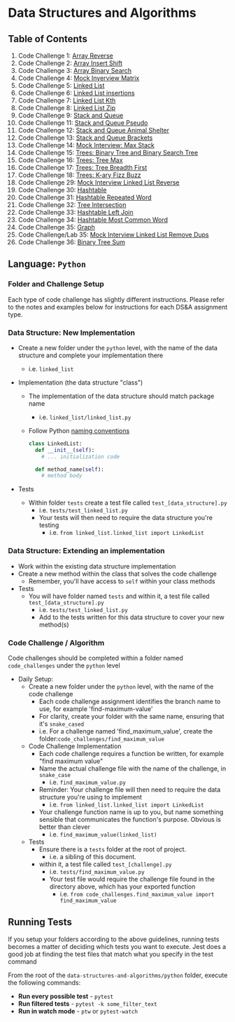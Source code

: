 # Data Structures and Algorithms

## Table of Contents

1. Code Challenge 1: [Array Reverse](docs/array-reverse/README.md)
1. Code Challenge 2: [Array Insert Shift](docs/array-insert-shift/README.md)
1. Code Challenge 3: [Array Binary Search](docs/array-binary-search/README.md)
1. Code Challenge 4: [Mock Inyerview Matrix](docs/matrix-optional-mock/README.md)
1. Code Challenge 5: [Linked List](docs/linked-list/README.md)
1. Code Challenge 6: [Linked List insertions](docs/linked_list_insertions/README.md)
1. Code Challenge 7: [Linked List Kth](docs/linked_list_kth/README.md)
1. Code Challenge 8: [Linked List Zip](docs/linked_list_zip/README.md)
1. Code Challenge 9: [Stack and Queue](docs/stack_and_queue/README.md)
1. Code Challenge 11: [Stack and Queue Pseudo](docs/stack_queue_pseudo/README.md)
1. Code Challenge 12: [Stack and Queue Animal Shelter](docs/stack_queue_animal_shelter/README.md)
1. Code Challenge 13: [Stack and Queue Brackets](docs/stack_queue_brackets/README.md)
1. Code Challenge 14: [Mock Interview: Max Stack](docs/max-stack-mock/README.md)
1. Code Challenge 15: [Trees: Binary Tree and Binary Search Tree](docs/trees/README.md)
1. Code Challenge 16: [Trees: Tree Max](docs/tree_max/README.md)
1. Code Challenge 17: [Trees: Tree Breadth First](docs/tree_breadth_first/README.md)
1. Code Challenge 18: [Trees: K-ary Fizz Buzz](docs/tree_fizz_buzz/README.md)
1. Code Challenge 29: [Mock Interview Linked List Reverse](docs/linked-list-reverse/README.md)
1. Code Challenge 30: [Hashtable](docs/hashtable/README.md)
1. Code Challenge 31: [Hashtable Repeated Word](docs/hashtable_repeated_word/README.md)
1. Code Challenge 32: [Tree Intersection](docs/tree_intersection/README.md)
1. Code Challenge 33: [Hashtable Left Join](docs/hashtable_left_join/README.md)
1. Code Challenge 34: [Hashtable Most Common Word](docs/hashtable_most_common_mock/README.md)
1. Code Challenge 35: [Graph](docs/graph/README.md)
1. Code Challenge/Lab 35: [Mock Interview Linked List Remove Dups](docs/linked-list-remove-dups-mock/README.md)
1. Code Challenge 36: [Binary Tree Sum](docs/binary-tree-sum/README.md)


## Language: `Python`

### Folder and Challenge Setup

Each type of code challenge has slightly different instructions. Please refer to the notes and examples below for instructions for each DS&A assignment type.

### Data Structure: New Implementation

- Create a new folder under the `python` level, with the name of the data structure and complete your implementation there
  - i.e. `linked_list`
- Implementation (the data structure "class")

  - The implementation of the data structure should match package name
    - i.e. `linked_list/linked_list.py`
  - Follow Python [naming conventions](https://www.python.org/dev/peps/pep-0008/#naming-conventions)

    ```python
    class LinkedList:
      def __init__(self):
        # ... initialization code

      def method_name(self):
        # method body
    ```

- Tests
  - Within folder `tests` create a test file called `test_[data_structure].py`
    - i.e. `tests/test_linked_list.py`
    - Your tests will then need to require the data structure you're testing
      - i.e. `from linked_list.linked_list import LinkedList`

### Data Structure: Extending an implementation

- Work within the existing data structure implementation
- Create a new method within the class that solves the code challenge
  - Remember, you'll have access to `self` within your class methods
- Tests
  - You will have folder named `tests` and within it, a test file called `test_[data_structure].py`
    - i.e. `tests/test_linked_list.py`
    - Add to the tests written for this data structure to cover your new method(s)

### Code Challenge / Algorithm

Code challenges should be completed within a folder named `code_challenges` under the `python` level

- Daily Setup:
  - Create a new folder under the `python` level, with the name of the code challenge
    - Each code challenge assignment identifies the branch name to use, for example 'find-maximum-value'
    - For clarity, create your folder with the same name, ensuring that it's `snake_cased`
    - i.e. For a challenge named 'find_maximum_value', create the folder:`code_challenges/find_maximum_value`
  - Code Challenge Implementation
    - Each code challenge requires a function be written, for example "find maximum value"
    - Name the actual challenge file with the name of the challenge, in `snake_case`
      - i.e. `find_maximum_value.py`
    - Reminder: Your challenge file will then need to require the data structure you're using to implement
      - i.e. `from linked_list.linked_list import LinkedList`
    - Your challenge function name is up to you, but name something sensible that communicates the function's purpose. Obvious is better than clever
      - i.e. `find_maximum_value(linked_list)`
  - Tests
    - Ensure there is a `tests` folder at the root of project.
      - i.e. a sibling of this document.
    - within it, a test file called `test_[challenge].py`
      - i.e. `tests/find_maximum_value.py`
      - Your test file would require the challenge file found in the directory above, which has your exported function
        - i.e. `from code_challenges.find_maximum_value import find_maximum_value`

## Running Tests

If you setup your folders according to the above guidelines, running tests becomes a matter of deciding which tests you want to execute. Jest does a good job at finding the test files that match what you specify in the test command

From the root of the `data-structures-and-algorithms/python` folder, execute the following commands:

- **Run every possible test** - `pytest`
- **Run filtered tests** - `pytest -k some_filter_text`
- **Run in watch mode** - `ptw` or `pytest-watch`
